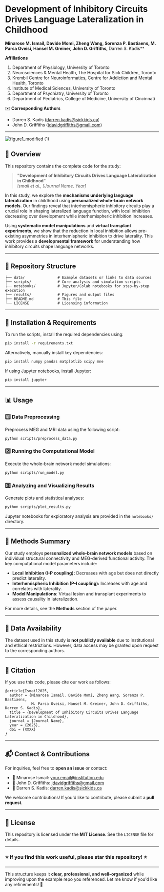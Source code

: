 # **Development of Inhibitory Circuits Drives Language Lateralization in Childhood**  
**Minarose M. Ismail, Davide Momi, Zheng Wang, Sorenza P. Bastiaens, M. Parsa Oveisi, Hansel M. Greiner, John D. Griffiths**, Darren S. Kadis**  

**Affiliations**  
1. Department of Physiology, University of Toronto  
2. Neurosciences & Mental Health, The Hospital for Sick Children, Toronto  
3. Krembil Centre for Neuroinformatics, Centre for Addiction and Mental Health, Toronto  
4. Institute of Medical Sciences, University of Toronto  
5. Department of Psychiatry, University of Toronto  
6. Department of Pediatrics, College of Medicine, University of Cincinnati  

✉️ **Corresponding Authors**    
- Darren S. Kadis ([darren.kadis@sickkids.ca](mailto:darren.kadis@sickkids.ca))
- John D. Griffiths ([jdavidgriffiths@gmail.com](mailto:jdavidgriffiths@gmail.com))  

---
![figure1_modified (1)](https://github.com/user-attachments/assets/c0a3da7c-89ad-4dee-8a9c-3988d4545b3b)

## **📖 Overview**  
This repository contains the complete code for the study:  

> **"Development of Inhibitory Circuits Drives Language Lateralization in Childhood"**  
> *Ismail et al., [Journal Name, Year]*  

In this study, we explore the **mechanisms underlying language lateralization** in childhood using **personalized whole-brain network models**. Our findings reveal that interhemispheric inhibitory circuits play a crucial role in shaping lateralized language function, with local inhibition decreasing over development while interhemispheric inhibition increases.  

Using **systematic model manipulations** and **virtual transplant experiments**, we show that the reduction in local inhibition allows pre-existing asymmetries in interhemispheric inhibition to drive laterality. This work provides a **developmental framework** for understanding how inhibitory circuits shape language networks.

---

## **📂 Repository Structure**  
```
├── data/               # Example datasets or links to data sources
├── scripts/            # Core analysis and simulation scripts
├── notebooks/          # Jupyter/Colab notebooks for step-by-step execution
├── results/            # Figures and output files
├── README.md           # This file
└── LICENSE             # Licensing information
```

---

## **🔧 Installation & Requirements**  
To run the scripts, install the required dependencies using:  

```bash
pip install -r requirements.txt
```
Alternatively, manually install key dependencies:  

```bash
pip install numpy pandas matplotlib scipy mne
```

If using Jupyter notebooks, install Jupyter:  
```bash
pip install jupyter
```

---

## **📊 Usage**  

### **1️⃣ Data Preprocessing**  
Preprocess MEG and MRI data using the following script:  
```bash
python scripts/preprocess_data.py
```

### **2️⃣ Running the Computational Model**  
Execute the whole-brain network model simulations:  
```bash
python scripts/run_model.py
```

### **3️⃣ Analyzing and Visualizing Results**  
Generate plots and statistical analyses:  
```bash
python scripts/plot_results.py
```

Jupyter notebooks for exploratory analysis are provided in the `notebooks/` directory.

---

## **🧠 Methods Summary**  
Our study employs **personalized whole-brain network models** based on individual structural connectivity and MEG-derived functional activity. The key computational model parameters include:  

- **Local Inhibition (I-P coupling):** Decreases with age but does not directly predict laterality.  
- **Interhemispheric Inhibition (P-I coupling):** Increases with age and correlates with laterality.  
- **Model Manipulations:** Virtual lesion and transplant experiments to assess causality in lateralization.  

For more details, see the **Methods** section of the paper.

---

## **📜 Data Availability**  
The dataset used in this study is **not publicly available** due to institutional and ethical restrictions. However, data access may be granted upon request to the corresponding authors.  

---

## **📑 Citation**  
If you use this code, please cite our work as follows:  

```
@article{Ismail2025,
  author = {Minarose Ismail, Davide Momi, Zheng Wang, Sorenza P. Bastiaens, 
            M. Parsa Oveisi, Hansel M. Greiner, John D. Griffiths, Darren S. Kadis},
  title = {Development of Inhibitory Circuits Drives Language Lateralization in Childhood},
  journal = {Journal Name},
  year = {2025},
  doi = {XXXX}
}
```

---

## **📬 Contact & Contributions**  
For inquiries, feel free to **open an issue** or contact:  
- 📧 Minarose Ismail: [your.email@institution.edu](mailto:your.email@institution.edu)  
- 📧 John D. Griffiths: [jdavidgriffiths@gmail.com](mailto:jdavidgriffiths@gmail.com)  
- 📧 Darren S. Kadis: [darren.kadis@sickkids.ca](mailto:darren.kadis@sickkids.ca)  

We welcome contributions! If you'd like to contribute, please submit a **pull request**.

---

## **📜 License**  
This repository is licensed under the **MIT License**. See the `LICENSE` file for details.  

---

### **⭐ If you find this work useful, please star this repository! ⭐**  

---

This structure keeps it **clear, professional, and well-organized** while improving upon the example repo you referenced. Let me know if you'd like any refinements! 🚀
